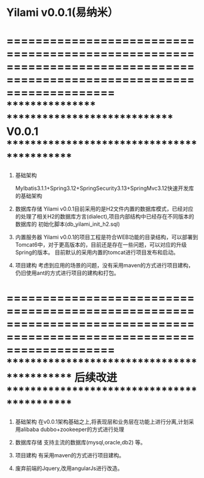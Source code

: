 # Yilami v0.0.1(易纳米）

=======================================================================================================================
    *************** ****************************    V0.0.1 *******************************************
======================================================================================================================= 
1. 基础架构

   MyIbatis3.1.1+Spring3.12+SpringSecurity3.13+SpringMvc3.12快速开发库的基础架构

2. 数据库存储
   Yilami v0.0.1目前采用的是H2文件内置的数据库模式，已经对应的处理了相关H2的数据库方言(dialect),项目内部结构中已经存在不同版本的数据库的
   初始化脚本(db_yilami_init_h2.sql)

3. 内置服务器
   Yilami v0.0.1的项目工程是符合WEB功能的目录结构，可以部署到Tomcat6中，对于更高版本的，目前还是存在一些问题，可以对应的升级Spring的版本。
   目前默认的采用内置的tomcat进行项目发布和启动。

4. 项目建构
   考虑到应用的场景的问题，没有采用maven的方式进行项目建构，仍旧使用ant的方式进行项目的建构和打包。



=======================================================================================================================
    *******************************************    后续改进 *******************************************
======================================================================================================================= 
1. 基础架构
   在v0.0.1架构基础之上,将表现层和业务层在功能上进行分离,计划采用alibaba dubbo+zookeeper的方式进行处理

2. 数据库存储
   支持主流的数据库(mysql,oracle,db2) 等。


3. 项目建构
   有采用maven的方式进行项目建构。

4. 废弃前端的Jquery,改用angularJs进行改造。


